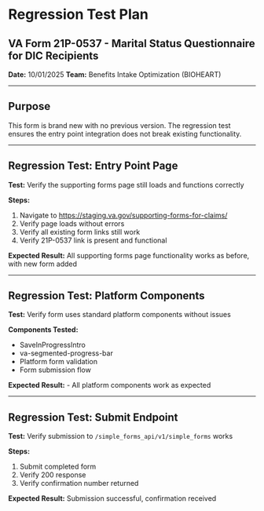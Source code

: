 # Regression Test Plan
## VA Form 21P-0537 - Marital Status Questionnaire for DIC Recipients

**Date:** 10/01/2025
**Team:** Benefits Intake Optimization (BIOHEART)


---

## Purpose

This form is brand new with no previous version. The regression test ensures the entry point integration does not break existing functionality.

---

## Regression Test: Entry Point Page

**Test:** Verify the supporting forms page still loads and functions correctly

**Steps:**
1. Navigate to https://staging.va.gov/supporting-forms-for-claims/
2. Verify page loads without errors
3. Verify all existing form links still work
4. Verify 21P-0537 link is present and functional

**Expected Result:** All supporting forms page functionality works as before, with new form added

---

## Regression Test: Platform Components

**Test:** Verify form uses standard platform components without issues

**Components Tested:**
- SaveInProgressIntro
- va-segmented-progress-bar
- Platform form validation
- Form submission flow

**Expected Result:**  - All platform components work as expected

---

## Regression Test: Submit Endpoint

**Test:** Verify submission to `/simple_forms_api/v1/simple_forms` works

**Steps:**
1. Submit completed form
2. Verify 200 response
3. Verify confirmation number returned

**Expected Result:** Submission successful, confirmation received

